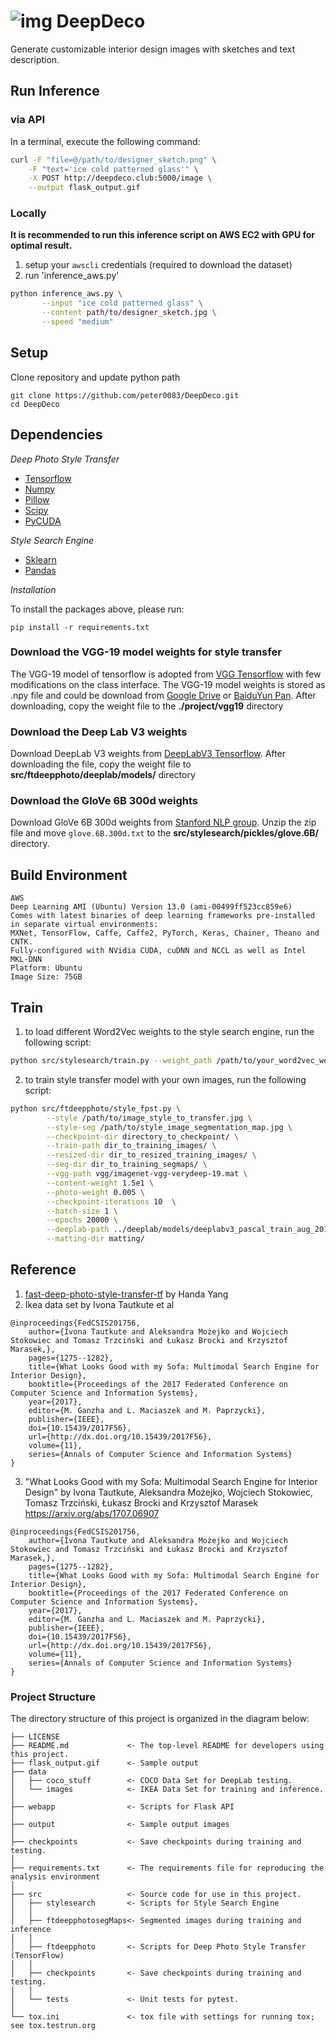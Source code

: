 # ![img](https://images.app.goo.gl/QL9GFqzRU3bd2rJFA) DeepDeco

Generate customizable interior design images with sketches and text description.

## Run Inference

### via API

In a terminal, execute the following command:

```bash
curl -F "file=@/path/to/designer_sketch.png" \
    -F "text='ice cold patterned glass'" \
    -X POST http://deepdeco.club:5000/image \
    --output flask_output.gif
```

### Locally

**It is recommended to run this inference script on AWS EC2 with GPU for optimal result.**

1. setup your `awscli` credentials (required to download the dataset)
2. run 'inference_aws.py' 

```bash
python inference_aws.py \
       --input "ice cold patterned glass" \
       --content path/to/designer_sketch.jpg \
       --speed "medium"
```

## Setup

Clone repository and update python path

```
git clone https://github.com/peter0083/DeepDeco.git
cd DeepDeco
```

## Dependencies

*Deep Photo Style Transfer*

* [Tensorflow](https://www.tensorflow.org/)
* [Numpy](www.numpy.org/)
* [Pillow](https://pypi.python.org/pypi/Pillow/)
* [Scipy](https://www.scipy.org/)
* [PyCUDA](https://pypi.python.org/pypi/pycuda)

*Style Search Engine*

* [Sklearn](https://scikit-learn.org/stable/)
* [Pandas](https://pandas.pydata.org/)

*Installation*

To install the packages above, please run:

```
pip install -r requirements.txt
```

### Download the VGG-19 model weights for style transfer
The VGG-19 model of tensorflow is adopted from [VGG Tensorflow](https://github.com/machrisaa/tensorflow-vgg) with few 
modifications on the class interface. The VGG-19 model weights is stored as .npy file 
and could be download from [Google Drive](https://drive.google.com/file/d/0BxvKyd83BJjYY01PYi1XQjB5R0E/view?usp=sharing) or [BaiduYun Pan](https://pan.baidu.com/s/1o9weflK). 
After downloading, copy the weight file to the **./project/vgg19** directory

### Download the Deep Lab V3 weights
Download DeepLab V3 weights from [DeepLabV3 Tensorflow](http://download.tensorflow.org/models/deeplabv3_pascal_train_aug_2018_01_04.tar.gz).
After downloading the file, copy the weight file to **src/ftdeepphoto/deeplab/models/** directory

### Download the GloVe 6B 300d weights
Download GloVe 6B 300d weights from [Stanford NLP group](http://nlp.stanford.edu/data/glove.6B.zip). 
Unzip the zip file and move `glove.6B.300d.txt` to the **src/stylesearch/pickles/glove.6B/** directory.

## Build Environment

```
AWS
Deep Learning AMI (Ubuntu) Version 13.0 (ami-00499ff523cc859e6)
Comes with latest binaries of deep learning frameworks pre-installed in separate virtual environments: 
MXNet, TensorFlow, Caffe, Caffe2, PyTorch, Keras, Chainer, Theano and CNTK. 
Fully-configured with NVidia CUDA, cuDNN and NCCL as well as Intel MKL-DNN
Platform: Ubuntu
Image Size: 75GB
```

## Train

1. to load different Word2Vec weights to the style search engine, run the following script:

```bash
python src/stylesearch/train.py --weight_path /path/to/your_word2vec_weight.txt
```

2. to train style transfer model with your own images, run the following script:

```bash
python src/ftdeepphoto/style_fpst.py \
        --style /path/to/image_style_to_transfer.jpg \
        --style-seg /path/to/style_image_segmentation_map.jpg \
        --checkpoint-dir directory_to_checkpoint/ \
        --train-path dir_to_training_images/ \
        --resized-dir dir_to_resized_training_images/ \
        --seg-dir dir_to_training_segmaps/ \
        --vgg-path vgg/imagenet-vgg-verydeep-19.mat \
        --content-weight 1.5e1 \
        --photo-weight 0.005 \
        --checkpoint-iterations 10  \
        --batch-size 1 \
        --epochs 20000 \
        --deeplab-path ../deeplab/models/deeplabv3_pascal_train_aug_2018_01_04.tar.gz \
        --matting-dir matting/
```

## Reference

1. [fast-deep-photo-style-transfer-tf](https://github.com/hyangda/fast-deep-photo-style-transfer-tf) by Handa Yang 
2. Ikea data set by Ivona Tautkute et al

```
@inproceedings{FedCSIS201756,
	author={Ivona Tautkute and Aleksandra Możejko and Wojciech Stokowiec and Tomasz Trzciński and Łukasz Brocki and Krzysztof Marasek,},
	pages={1275--1282},
	title={What Looks Good with my Sofa: Multimodal Search Engine for Interior Design},
	booktitle={Proceedings of the 2017 Federated Conference on Computer Science and Information Systems},
	year={2017},
	editor={M. Ganzha and L. Maciaszek and M. Paprzycki},
	publisher={IEEE},
	doi={10.15439/2017F56},
	url={http://dx.doi.org/10.15439/2017F56},
	volume={11},
	series={Annals of Computer Science and Information Systems}
}
```  

3. "What Looks Good with my Sofa: Multimodal Search Engine for Interior Design" 
by Ivona Tautkute, Aleksandra Możejko, Wojciech Stokowiec, Tomasz Trzciński, 
Łukasz Brocki and Krzysztof Marasek https://arxiv.org/abs/1707.06907

```
@inproceedings{FedCSIS201756,
	author={Ivona Tautkute and Aleksandra Możejko and Wojciech Stokowiec and Tomasz Trzciński and Łukasz Brocki and Krzysztof Marasek,},
	pages={1275--1282},
	title={What Looks Good with my Sofa: Multimodal Search Engine for Interior Design},
	booktitle={Proceedings of the 2017 Federated Conference on Computer Science and Information Systems},
	year={2017},
	editor={M. Ganzha and L. Maciaszek and M. Paprzycki},
	publisher={IEEE},
	doi={10.15439/2017F56},
	url={http://dx.doi.org/10.15439/2017F56},
	volume={11},
	series={Annals of Computer Science and Information Systems}
}
``` 

### Project Structure
The directory structure of this project is organized in the diagram below: 

```
├── LICENSE
├── README.md             <- The top-level README for developers using this project.
├── flask_output.gif      <- Sample output
├── data
│   ├── coco_stuff        <- COCO Data Set for DeepLab testing.
│   └── images            <- IKEA Data Set for training and inference.
│
├── webapp                <- Scripts for Flask API
│
├── output                <- Sample output images      
│
├── checkpoints           <- Save checkpoints during training and testing.
│
├── requirements.txt      <- The requirements file for reproducing the analysis environment
│
├── src                   <- Source code for use in this project.
│   ├── stylesearch       <- Scripts for Style Search Engine
│   │
│   ├── ftdeepphotosegMaps<- Segmented images during training and inference
│   │
│   ├── ftdeepphoto       <- Scripts for Deep Photo Style Transfer (TensorFlow)
│   │
│   ├── checkpoints       <- Save checkpoints during training and testing.
│   │
│   └── tests             <- Unit tests for pytest.
│
└── tox.ini               <- tox file with settings for running tox; see tox.testrun.org
```

